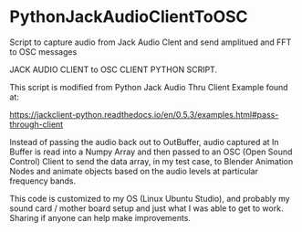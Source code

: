 # PythonJackAudioClientToOSC
Script to capture audio from Jack Audio Clent and send amplitued and FFT to OSC messages

JACK AUDIO CLIENT to OSC CLIENT PYTHON SCRIPT.

This script is modified from Python Jack Audio Thru Client Example found at: 

https://jackclient-python.readthedocs.io/en/0.5.3/examples.html#pass-through-client 

Instead of passing the audio back out to OutBuffer, audio captured at In Buffer is read into a Numpy Array and then passed to an OSC (Open Sound Control) Client 
to send the data array, in my test case, to Blender Animation Nodes and animate objects based on the audio levels at particular frequency bands.

This code is customized to my OS (Linux Ubuntu Studio), and probably my sound card / mother board setup and just what I was able to get to work. Sharing if anyone can help make improvements. 


